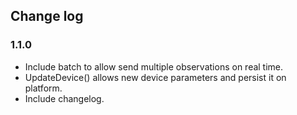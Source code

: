 ## Change log

### 1.1.0
* Include batch to allow send multiple observations on real time.
* UpdateDevice() allows new device parameters and persist it on platform.
* Include changelog.
